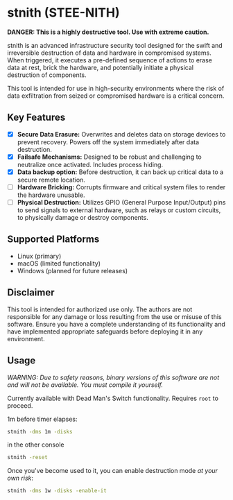 # stnith (STEE-NITH)

**DANGER: This is a highly destructive tool. Use with extreme caution.**

stnith is an advanced infrastructure security tool designed for the swift and irreversible destruction of data and hardware in compromised systems.
When triggered, it executes a pre-defined sequence of actions to erase data at rest, brick the hardware, and potentially initiate a physical destruction of components.

This tool is intended for use in high-security environments where the risk of data exfiltration from seized or compromised hardware is a critical concern.

## Key Features

- [x] **Secure Data Erasure:** Overwrites and deletes data on storage devices to prevent recovery. Powers off the system immediately after data destruction.
- [x] **Failsafe Mechanisms:** Designed to be robust and challenging to neutralize once activated. Includes process hiding.
- [x] **Data backup option:** Before destruction, it can back up critical data to a secure remote location.
- [ ] **Hardware Bricking:** Corrupts firmware and critical system files to render the hardware unusable.
- [ ] **Physical Destruction:** Utilizes GPIO (General Purpose Input/Output) pins to send signals to external hardware, such as relays or custom circuits, to physically damage or destroy components.

## Supported Platforms

- Linux (primary)
- macOS (limited functionality)
- Windows (planned for future releases)

## Disclaimer

This tool is intended for authorized use only. The authors are not responsible for any damage or loss resulting from the use or misuse of this software.
Ensure you have a complete understanding of its functionality and have implemented appropriate safeguards before deploying it in any environment.

## Usage

*WARNING: Due to safety reasons, binary versions of this software are not and will not be available. You must compile it yourself.*

Currently available with Dead Man's Switch functionality. Requires `root` to proceed.

1m before timer elapses:

```bash
stnith -dms 1m -disks
```

in the other console

```bash
stnith -reset
```

Once you've become used to it, you can enable destruction mode *at your own risk*:

```bash
stnith -dms 1w -disks -enable-it    
```
